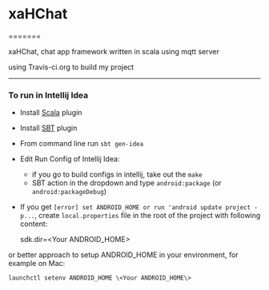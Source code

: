 # xaHChat 
=======

xaHChat, chat app framework written in scala using mqtt server

using Travis-ci.org to build my project
***

### To run in Intellij Idea
* Install [Scala](http://www.jetbrains.net/confluence/display/SCA/Scala+Plugin+for+IntelliJ+IDEA) plugin
* Install [SBT](http://github.com/orfjackal/idea-sbt-plugin) plugin

* From command line run `sbt gen-idea`
* Edit Run Config of Intellij Idea:
   * if you go to build configs in intellij, take out the `make`
   * SBT action in the dropdown and type `android:package` (or `android:packageDebug`)
* If you get `[error] set ANDROID_HOME or run 'android update project -p...`,
create `local.properties` file in the root of the project with following content:

    sdk.dir=\<Your ANDROID_HOME\>

or better approach to setup ANDROID_HOME in your environment, for example on Mac:

    launchctl setenv ANDROID_HOME \<Your ANDROID_HOME\>



